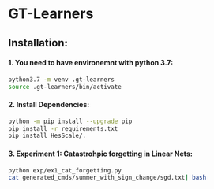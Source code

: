 # GT-Learners

## Installation:
#### 1. You need to have environemnt with python 3.7:
``` sh
python3.7 -m venv .gt-learners
source .gt-learners/bin/activate
```
#### 2. Install Dependencies:
```sh
python -m pip install --upgrade pip
pip install -r requirements.txt 
pip install HesScale/.
```

#### 3. Experiment 1: Catastrohpic forgetting in Linear Nets:
```sh
python exp/ex1_cat_forgetting.py
cat generated_cmds/summer_with_sign_change/sgd.txt| bash
```